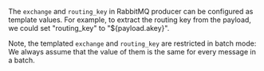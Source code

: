 The `exchange` and `routing_key` in RabbitMQ producer can be configured as template values.
For example, to extract the routing key from the payload, we could set "routing_key" to "${payload.akey}".

Note, the templated `exchange` and `routing_key` are restricted in batch mode: We always assume that the value of them is the same for every message in a batch.
